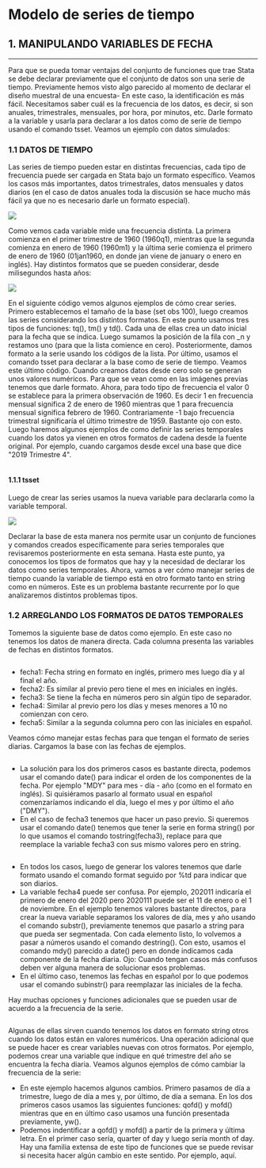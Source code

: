 # Modelo de series de tiempo

## 1.  MANIPULANDO VARIABLES DE FECHA
---------------------------------

Para que se pueda tomar ventajas del conjunto de funciones que trae Stata se debe declarar previamente que el conjunto de datos son una serie de tiempo. Previamente hemos visto algo parecido al momento de declarar el diseño muestral de una encuesta- En este caso, la identificación es más fácil. Necesitamos saber cuál es la frecuencia de los datos, es decir, si son anuales, trimestrales, mensuales, por hora, por minutos, etc. Darle formato a la variable y usarla para declarar a los datos como de serie de tiempo usando el comando tsset. Veamos un ejemplo con datos simulados:


### 1.1 DATOS DE TIEMPO

Las series de tiempo pueden estar en distintas frecuencias, cada tipo de frecuencia puede ser cargada en Stata bajo un formato específico. Veamos los casos más importantes, datos trimestrales, datos mensuales y datos diarios (en el caso de datos anuales toda la discusión se hace mucho más fácil ya que no es necesario darle un formato especial).

![](https://scontent.flim30-1.fna.fbcdn.net/v/t39.30808-6/332649813_635566565243266_1823493868681243854_n.jpg?_nc_cat=103&ccb=1-7&_nc_sid=730e14&_nc_ohc=pZRyiWFBsNcAX8n7CAt&_nc_ht=scontent.flim30-1.fna&oh=00_AfBwCrq5V_rTK5DF3CXRK0C-aYghmYhn-PzY0n5FFJ58uA&oe=640593ED)

Como vemos cada variable mide una frecuencia distinta. La primera comienza en el primer trimestre de 1960 (1960q1), mientras que la segunda comienza en enero de 1960 (1960m1) y la última serie comienza el primero de enero de 1960 (01jan1960, en donde jan viene de january o enero en inglés).
Hay distintos formatos que se pueden considerar, desde milisegundos hasta años: 

![](https://scontent.flim30-1.fna.fbcdn.net/v/t39.30808-6/332502622_543665674528853_9020840699273143377_n.jpg?_nc_cat=103&ccb=1-7&_nc_sid=730e14&_nc_ohc=W-H45PyLam0AX8ioQh_&_nc_ht=scontent.flim30-1.fna&oh=00_AfCckfjOG3H5YjRI8SO2aaKn66P0Qb9QINRqatBi8pAyXg&oe=64057A99)

En el siguiente código vemos algunos ejemplos de cómo crear series. Primero establecemos el tamaño de la base (set obs 100), luego creamos las series considerando los distintos formatos. En este punto usamos tres tipos de funciones: tq(), tm() y td(). Cada una de ellas crea un dato inicial para la fecha que se indica. Luego sumamos la posición de la fila con _n y restamos uno (para que la lista comience en cero). Posteriormente, damos formato a la serie usando los códigos de la lista. Por último, usamos el comando tsset para declarar a la base como de serie de tiempo. Veamos este último código.
Cuando creamos datos desde cero solo se generan unos valores numéricos. Para que se vean como en las imágenes previas tenemos que darle formato. Ahora, para todo tipo de frecuencia el valor 0 se establece para la primera observación de 1960. Es decir 1 en frecuencia mensual significa 2 de enero de 1960 mientras que 1 para frecuencia mensual significa febrero de 1960. Contrariamente -1 bajo frecuencia trimestral significaría el último trimestre de 1959. Bastante ojo con esto. Luego haremos algunos ejemplos de como definir las series temporales cuando los datos ya vienen en otros formatos de cadena desde la fuente original. Por ejemplo, cuando cargamos desde excel una base que dice "2019 Trimestre 4".

```
```

#### 1.1.1 tsset

Luego de crear las series usamos la nueva variable para declararla como la variable temporal. 

![](https://scontent.flim30-1.fna.fbcdn.net/v/t39.30808-6/332379626_1260754011539141_4107733684258095563_n.jpg?_nc_cat=111&ccb=1-7&_nc_sid=730e14&_nc_ohc=qUq6LW5doMcAX_2rgeM&_nc_ht=scontent.flim30-1.fna&oh=00_AfBcE32e8cp4gJp_NQT9rTReoPH4NVx84gCqg4xwI4Vavg&oe=640624C6)

Declarar la base de esta manera nos permite usar un conjunto de funciones y comandos creados específicamente para series temporales que revisaremos posteriormente en esta semana. Hasta este punto, ya conocemos los tipos de formatos que hay y la necesidad de declarar los datos como series temporales. Ahora, vamos a ver cómo manejar series de tiempo cuando la variable de tiempo está en otro formato tanto en string como en números. Este es un problema bastante recurrente por lo que analizaremos distintos problemas tipos.

### 1.2 ARREGLANDO LOS FORMATOS DE DATOS TEMPORALES

Tomemos la siguiente base de datos como ejemplo. En este caso no tenemos los datos de manera directa. Cada columna presenta las variables de fechas en distintos formatos.

![]()

- fecha1: Fecha string en formato en inglés, primero mes luego día y al final el año.
- fecha2: Es similar al previo pero tiene el mes en iniciales en inglés.
- fecha3: Se tiene la fecha en números pero sin algún tipo de separador.
- fecha4: Similar al previo pero los días y meses menores a 10 no comienzan con cero.
- fecha5: Similar a la segunda columna pero con las iniciales en español.


Veamos cómo manejar estas fechas para que tengan el formato de series diarias. Cargamos la base con las fechas de ejemplos.

```
```

- La solución para los dos primeros casos es bastante directa, podemos usar el comando date() para indicar el orden de los componentes de la fecha. Por ejemplo "MDY" para mes - día - año (como en el formato en inglés). Si quisiéramos pasarlo al formato usual en español comenzaríamos indicando el día, luego el mes y por último el año ("DMY"). 
- En el caso de fecha3 tenemos que hacer un paso previo. Si queremos usar el comando date() tenemos que tener la serie en forma string() por lo que usamos el comando tostring(fecha3), replace para que reemplace la variable fecha3 con sus mismo valores pero en string.

```
```

- En todos los casos, luego de generar los valores tenemos que darle formato usando el comando format seguido por %td para indicar que son diarios.
- La variable fecha4 puede ser confusa. Por ejemplo, 202011 indicaría el primero de enero del 2020 pero 2020111 puede ser el 11 de enero o el 1 de noviembre. En el ejemplo tenemos valores bastante directos, para crear la nueva variable separamos los valores de día, mes y año usando el comando substr(), previamente tenemos que pasarlo a string para que pueda ser segmentada. Con cada elemento listo, lo volvemos a pasar a números usando el comando destring(). Con esto, usamos el comando mdy() parecido a date() pero en donde indicamos cada componente de la fecha diaria. Ojo: Cuando tengan casos más confusos deben ver alguna manera de solucionar esos problemas.
- En el último caso, tenemos las fechas en español por lo que podemos usar el comando subinstr() para reemplazar las iniciales de la fecha.

Hay muchas opciones y funciones adicionales que se pueden usar de acuerdo a la frecuencia de la serie. 

```
```

Algunas de ellas sirven cuando tenemos los datos en formato string otros cuando los datos están en valores numéricos. Una operación adicional que se puede hacer es crear variables nuevas con otros formatos. Por ejemplo, podemos crear una variable que indique en qué trimestre del año se encuentra la fecha diaria. Veamos algunos ejemplos de cómo cambiar la frecuencia de la serie:

- En este ejemplo hacemos algunos cambios. Primero pasamos de día a trimestre, luego de día a mes y, por último, de día a semana. En los dos primeros casos usamos las siguientes funciones: qofd() y mofd() mientras que en en último caso usamos una función presentada previamente, yw(). 
- Podemos indentificar a qofd() y mofd() a partir de la primera y última letra. En el primer caso sería, quarter of day y luego sería month of day. Hay una familia extensa de este tipo de funciones que se puede revisar si necesita hacer algún cambio en este sentido. Por ejemplo, aquí.

```
```
